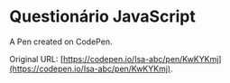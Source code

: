 # Questionário JavaScript

A Pen created on CodePen.

Original URL: [https://codepen.io/Isa-abc/pen/KwKYKmj](https://codepen.io/Isa-abc/pen/KwKYKmj).

